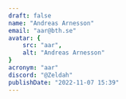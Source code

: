 ```yaml
---
draft: false
name: "Andreas Arnesson"
email: "aar@bth.se"
avatar: {
    src: "aar",
    alt: "Andreas Arnesson"
}
acronym: "aar"
discord: "@Zeldah"
publishDate: "2022-11-07 15:39"
---
```


